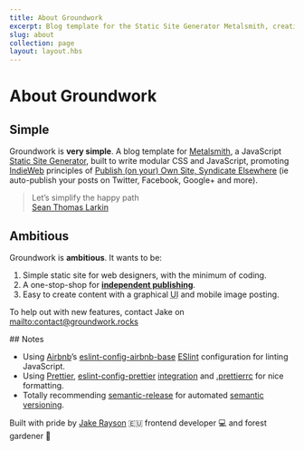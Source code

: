 ```yaml
---
title: About Groundwork
excerpt: Blog template for the Static Site Generator Metalsmith, creating RSS feeds to be consumed by all your social networks
slug: about
collection: page
layout: layout.hbs
---
```


# About Groundwork

## Simple

Groundwork is **very simple**. A blog template for [Metalsmith](http://www.metalsmith.io/), a JavaScript [Static Site Generator](https://www.staticgen.com/), built to write modular CSS and JavaScript, promoting [IndieWeb](https://indieweb.org/) principles of [Publish (on your) Own Site, Syndicate Elsewhere](https://indieweb.org/POSSE) (ie auto-publish your posts on Twitter, Facebook, Google+ and more).

> Let’s simplify the happy path  
> [Sean Thomas Larkin](https://twitter.com/thelarkinn)

## Ambitious

Groundwork is **ambitious**. It wants to be:

1. Simple static site for web designers, with the minimum of coding.
2. A one-stop-shop for [**independent publishing**](https://indiewebify.me/).
3. Easy to create content with a graphical <acronym title="User Interface">UI</acronym> and mobile image posting.

To help out with new features, contact Jake on <mailto:contact@groundwork.rocks>

## Notes

* Using [Airbnb](https://www.airbnb.co.uk/)’s [eslint-config-airbnb-base](https://www.npmjs.com/package/eslint-config-airbnb) [ESlint](https://eslint.org/) configuration for linting JavaScript.
* Using [Prettier](https://prettier.io/), [eslint-config-prettier](https://www.npmjs.com/package/eslint-config-prettier) [integration](https://prettier.io/docs/en/eslint.html#turn-off-eslint-s-formatting-rules) and [.prettierrc](https://github.com/growdigital/groundwork/blob/master/.prettierrc) for nice formatting.
* Totally recommending [semantic-release](https://www.npmjs.com/package/semantic-release) for automated [semantic versioning](https://semver.org/).

Built with pride by [Jake Rayson](https://www.growdigital.org/) 🇪🇺 frontend developer 💻 and forest gardener 🌳
